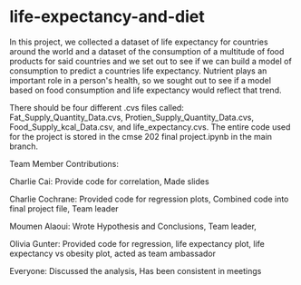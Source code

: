 # life-expectancy-and-diet

In this project, we collected a dataset of life expectancy for countries around the world and a dataset of the consumption of a multitude of food products for said countries and we set out to see if we can build a model of consumption to predict a countries life expectancy. Nutrient plays an important role in a person's health, so we sought out to see if a model based on food consumption and life expectancy would reflect that trend.

There should be four different .cvs files called: Fat_Supply_Quantity_Data.cvs, Protien_Supply_Quantity_Data.cvs, Food_Supply_kcal_Data.csv, and life_expectancy.cvs. The entire code used for the project is stored in the cmse 202 final project.ipynb in the main branch.

Team Member Contributions:

Charlie Cai: Provide code for correlation, Made slides

Charlie Cochrane: Provided code for regression plots, Combined code into final project file, Team leader

Moumen Alaoui: Wrote Hypothesis and Conclusions, Team leader, 

Olivia Gunter: Provided code for regression, life expectancy plot, life expectancy vs obesity plot, acted as team ambassador

Everyone: Discussed the analysis, Has been consistent in meetings
